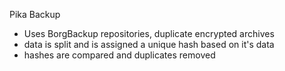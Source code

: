 
Pika Backup
- Uses BorgBackup repositories, duplicate encrypted archives
- data is split and is assigned a unique hash based on it's data
- hashes are compared and duplicates removed